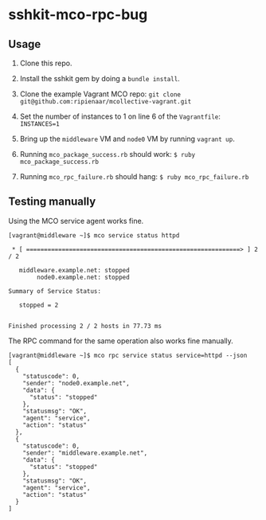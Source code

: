 # sshkit-mco-rpc-bug

## Usage

1. Clone this repo.

2. Install the sshkit gem by doing a `bundle install`.

3. Clone the example Vagrant MCO repo: `git clone git@github.com:ripienaar/mcollective-vagrant.git`

4. Set the number of instances to 1 on line 6 of the `Vagrantfile`: `INSTANCES=1`

5. Bring up the `middleware` VM and `node0` VM by running `vagrant up`.

6. Running `mco_package_success.rb` should work: `$ ruby mco_package_success.rb`

7. Running `mco_rpc_failure.rb` should hang: `$ ruby mco_rpc_failure.rb`

## Testing manually

Using the MCO service agent works fine.

```
[vagrant@middleware ~]$ mco service status httpd

 * [ ============================================================> ] 2 / 2

   middleware.example.net: stopped
        node0.example.net: stopped

Summary of Service Status:

   stopped = 2


Finished processing 2 / 2 hosts in 77.73 ms
```

The RPC command for the same operation also works fine manually.

```
[vagrant@middleware ~]$ mco rpc service status service=httpd --json
[
  {
    "statuscode": 0,
    "sender": "node0.example.net",
    "data": {
      "status": "stopped"
    },
    "statusmsg": "OK",
    "agent": "service",
    "action": "status"
  },
  {
    "statuscode": 0,
    "sender": "middleware.example.net",
    "data": {
      "status": "stopped"
    },
    "statusmsg": "OK",
    "agent": "service",
    "action": "status"
  }
]
```
